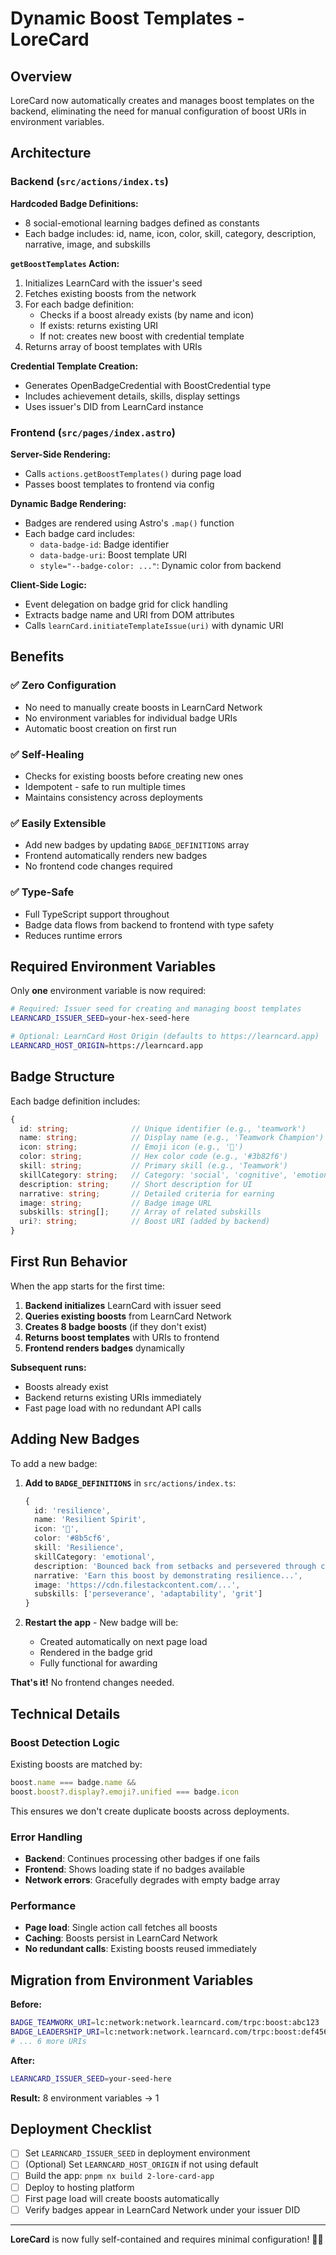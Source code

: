 # Dynamic Boost Templates - LoreCard

## Overview

LoreCard now automatically creates and manages boost templates on the backend, eliminating the need for manual configuration of boost URIs in environment variables.

## Architecture

### Backend (`src/actions/index.ts`)

**Hardcoded Badge Definitions:**
- 8 social-emotional learning badges defined as constants
- Each badge includes: id, name, icon, color, skill, category, description, narrative, image, and subskills

**`getBoostTemplates` Action:**
1. Initializes LearnCard with the issuer's seed
2. Fetches existing boosts from the network
3. For each badge definition:
   - Checks if a boost already exists (by name and icon)
   - If exists: returns existing URI
   - If not: creates new boost with credential template
4. Returns array of boost templates with URIs

**Credential Template Creation:**
- Generates OpenBadgeCredential with BoostCredential type
- Includes achievement details, skills, display settings
- Uses issuer's DID from LearnCard instance

### Frontend (`src/pages/index.astro`)

**Server-Side Rendering:**
- Calls `actions.getBoostTemplates()` during page load
- Passes boost templates to frontend via config

**Dynamic Badge Rendering:**
- Badges are rendered using Astro's `.map()` function
- Each badge card includes:
  - `data-badge-id`: Badge identifier
  - `data-badge-uri`: Boost template URI
  - `style="--badge-color: ..."`: Dynamic color from backend
  
**Client-Side Logic:**
- Event delegation on badge grid for click handling
- Extracts badge name and URI from DOM attributes
- Calls `learnCard.initiateTemplateIssue(uri)` with dynamic URI

## Benefits

### ✅ Zero Configuration
- No need to manually create boosts in LearnCard Network
- No environment variables for individual badge URIs
- Automatic boost creation on first run

### ✅ Self-Healing
- Checks for existing boosts before creating new ones
- Idempotent - safe to run multiple times
- Maintains consistency across deployments

### ✅ Easily Extensible
- Add new badges by updating `BADGE_DEFINITIONS` array
- Frontend automatically renders new badges
- No frontend code changes required

### ✅ Type-Safe
- Full TypeScript support throughout
- Badge data flows from backend to frontend with type safety
- Reduces runtime errors

## Required Environment Variables

Only **one** environment variable is now required:

```bash
# Required: Issuer seed for creating and managing boost templates
LEARNCARD_ISSUER_SEED=your-hex-seed-here

# Optional: LearnCard Host Origin (defaults to https://learncard.app)
LEARNCARD_HOST_ORIGIN=https://learncard.app
```

## Badge Structure

Each badge definition includes:

```typescript
{
  id: string;              // Unique identifier (e.g., 'teamwork')
  name: string;            // Display name (e.g., 'Teamwork Champion')
  icon: string;            // Emoji icon (e.g., '🤝')
  color: string;           // Hex color code (e.g., '#3b82f6')
  skill: string;           // Primary skill (e.g., 'Teamwork')
  skillCategory: string;   // Category: 'social', 'cognitive', 'emotional'
  description: string;     // Short description for UI
  narrative: string;       // Detailed criteria for earning
  image: string;           // Badge image URL
  subskills: string[];     // Array of related subskills
  uri?: string;            // Boost URI (added by backend)
}
```

## First Run Behavior

When the app starts for the first time:

1. **Backend initializes** LearnCard with issuer seed
2. **Queries existing boosts** from LearnCard Network
3. **Creates 8 badge boosts** (if they don't exist)
4. **Returns boost templates** with URIs to frontend
5. **Frontend renders badges** dynamically

**Subsequent runs:**
- Boosts already exist
- Backend returns existing URIs immediately
- Fast page load with no redundant API calls

## Adding New Badges

To add a new badge:

1. **Add to `BADGE_DEFINITIONS`** in `src/actions/index.ts`:
   ```typescript
   {
     id: 'resilience',
     name: 'Resilient Spirit',
     icon: '💪',
     color: '#8b5cf6',
     skill: 'Resilience',
     skillCategory: 'emotional',
     description: 'Bounced back from setbacks and persevered through challenges.',
     narrative: 'Earn this boost by demonstrating resilience...',
     image: 'https://cdn.filestackcontent.com/...',
     subskills: ['perseverance', 'adaptability', 'grit']
   }
   ```

2. **Restart the app** - New badge will be:
   - Created automatically on next page load
   - Rendered in the badge grid
   - Fully functional for awarding

**That's it!** No frontend changes needed.

## Technical Details

### Boost Detection Logic

Existing boosts are matched by:
```typescript
boost.name === badge.name && 
boost.boost?.display?.emoji?.unified === badge.icon
```

This ensures we don't create duplicate boosts across deployments.

### Error Handling

- **Backend**: Continues processing other badges if one fails
- **Frontend**: Shows loading state if no badges available
- **Network errors**: Gracefully degrades with empty badge array

### Performance

- **Page load**: Single action call fetches all boosts
- **Caching**: Boosts persist in LearnCard Network
- **No redundant calls**: Existing boosts reused immediately

## Migration from Environment Variables

**Before:**
```bash
BADGE_TEAMWORK_URI=lc:network:network.learncard.com/trpc:boost:abc123
BADGE_LEADERSHIP_URI=lc:network:network.learncard.com/trpc:boost:def456
# ... 6 more URIs
```

**After:**
```bash
LEARNCARD_ISSUER_SEED=your-seed-here
```

**Result:** 8 environment variables → 1

## Deployment Checklist

- [ ] Set `LEARNCARD_ISSUER_SEED` in deployment environment
- [ ] (Optional) Set `LEARNCARD_HOST_ORIGIN` if not using default
- [ ] Build the app: `pnpm nx build 2-lore-card-app`
- [ ] Deploy to hosting platform
- [ ] First page load will create boosts automatically
- [ ] Verify badges appear in LearnCard Network under your issuer DID

---

**LoreCard** is now fully self-contained and requires minimal configuration! 🎲✨
